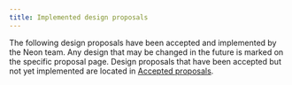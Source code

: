 ```yaml
---
title: Implemented design proposals
---
```


The following design proposals have been accepted and implemented by the Neon team. Any design that may be changed in the future is marked on the specific proposal page. Design proposals that have been accepted but not yet implemented are located in [Accepted proposals](accepted/accepted_proposals).

